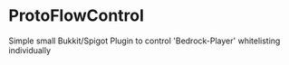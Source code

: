 # ProtoFlowControl
Simple small Bukkit/Spigot Plugin to control 'Bedrock-Player' whitelisting individually 
